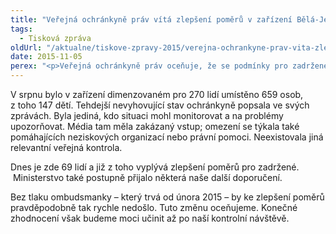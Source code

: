 ```yaml
---
title: "Veřejná ochránkyně práv vítá zlepšení poměrů v zařízení Bělá-Jezová"
tags:
  - Tisková zpráva
oldUrl: "/aktualne/tiskove-zpravy-2015/verejna-ochrankyne-prav-vita-zlepseni-pomeru-v-zarizeni-bela-jezova"
date: 2015-11-05
perex: "<p>Veřejná ochránkyně práv oceňuje, že se podmínky pro zadržené cizince v zařízení Bělá-Jezová na základě jejích doporučení zlepšily. Dnes zde panují diametrálně odlišné podmínky, než jaké jsme zaznamenali při naší návštěvě v srpnu nebo začátkem října.</p>"
---
```


<!-- imported from the old website -->

<p>V srpnu bylo v zařízení dimenzovaném pro 270 lidí umístěno 659 osob, z toho 147 dětí. Tehdejší nevyhovující stav ochránkyně popsala ve svých zprávách. Byla jediná, kdo situaci mohl monitorovat a na problémy upozorňovat. Média tam měla zakázaný vstup; omezení se týkala také pomáhajících neziskových organizací nebo právní pomoci. Neexistovala jiná relevantní veřejná kontrola.</p> <p>Dnes je zde 69 lidí a již z toho vyplývá zlepšení poměrů pro zadržené.  Ministerstvo také postupně přijalo některá naše další doporučení. </p> <p>Bez tlaku ombudsmanky &ndash; který trvá od února 2015 &ndash; by ke zlepšení poměrů pravděpodobně tak rychle nedošlo. Tuto změnu oceňujeme. Konečné zhodnocení však budeme moci učinit až po naší kontrolní návštěvě.</p>

